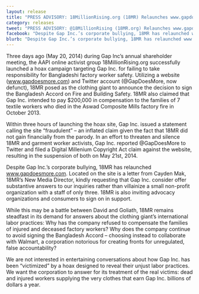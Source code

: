 ```yaml
---
layout: release
title: "PRESS ADVISORY: 18MillionRising.org (18MR) Relaunches www.gapdoesmore.com, Thwarts Retaliation From Gap Inc."
category: releases
tweet: "PRESS ADVISORY: @18MillionRising (18MR.org) Relaunches www.gapdoesmore.com, Thwarts Retaliation From Gap Inc."
facebook: "Despite Gap Inc.’s corporate bullying, 18MR has relaunched www.gapdoesmore.com. We are not interested in entertaining conversations about how Gap Inc. has been 'victimized' by a hoax designed to reveal their unjust labor practices. We want the corporation to answer for its treatment of the real victims: dead and injured workers supplying the very clothes that earn Gap Inc. billions of dollars a year."
blurb: "Despite Gap Inc.’s corporate bullying, 18MR has relaunched www.gapdoesmore.com. We are not interested in entertaining conversations about how Gap Inc. has been 'victimized' by a hoax designed to reveal their unjust labor practices. We want the corporation to answer for its treatment of the real victims: dead and injured workers supplying the very clothes that earn Gap Inc. billions of dollars a year."
---
```


Three days ago (May 20, 2014) during Gap Inc’s annual shareholder meeting, the AAPI online activist group 18MillionRising.org successfully launched a hoax campaign targeting Gap Inc. for failing to take responsibility for Bangladeshi factory worker safety. Utilizing a website (www.gapdoesmore.com) and Twitter account (@GapDoesMore, now defunct), 18MR posed as the clothing giant to announce the decision to sign the Bangladesh Accord on Fire and Building Safety. 18MR also claimed that Gap Inc. intended to pay $200,000 in compensation to the families of 7 textile workers who died in the Aswad Composite Mills factory fire in October 2013.

Within three hours of launching the hoax site, Gap Inc. issued a statement calling the site “fraudulent” – an inflated claim given the fact that 18MR did not gain financially from the parody. In an effort to threaten and silence 18MR and garment worker activists, Gap Inc. reported @GapDoesMore to Twitter and filed a Digital Millenium Copyright Act claim against the website, resulting in the suspension of both on May 21st, 2014.

Despite Gap Inc.’s corporate bullying, 18MR has relaunched www.gapdoesmore.com. Located on the site is a letter from Cayden Mak, 18MR’s New Media Director, kindly requesting that Gap Inc. consider offer substantive answers to our inquiries rather than villainize a small non-profit organization with a staff of only three. 18MR is also inviting advocacy organizations and consumers to sign on in support.

While this may be a battle between David and Goliath, 18MR remains steadfast in its demand for answers about the clothing giant’s international labor practices: Why has the company refused to compensate the families of injured and deceased factory workers? Why does the company continue to avoid signing the Bangladesh Accord – choosing instead to collaborate with Walmart, a corporation notorious for creating fronts for unregulated, false accountability?

We are not interested in entertaining conversations about how Gap Inc. has been “victimized” by a hoax designed to reveal their unjust labor practices. We want the corporation to answer for its treatment of the real victims: dead and injured workers supplying the very clothes that earn Gap Inc. billions of dollars a year. 